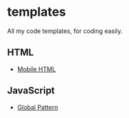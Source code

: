 # templates
All my code templates, for coding easily.

## HTML

* [Mobile HTML](html/mobile.html)

## JavaScript

* [Global Pattern](js/globalComponent.js)
